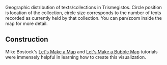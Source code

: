 Geographic distribution of texts/collections in Trismegistos. Circle position is location of the collection, circle size corresponds to the number of texts recorded as currently held by that collection. You can pan/zoom inside the map for more detail.

Construction
------------
Mike Bostock's [Let's Make a Map](http://bost.ocks.org/mike/map/) and [Let's Make a Bubble Map](http://bost.ocks.org/mike/bubble-map/) tutorials were immensely helpful in learning how to create this visualization.